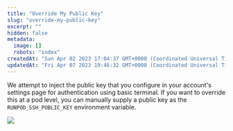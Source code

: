 ```yaml
---
title: "Override My Public Key"
slug: "override-my-public-key"
excerpt: ""
hidden: false
metadata:
  image: []
  robots: "index"
createdAt: "Sun Apr 02 2023 17:04:37 GMT+0000 (Coordinated Universal Time)"
updatedAt: "Fri Apr 07 2023 19:46:32 GMT+0000 (Coordinated Universal Time)"
---
```


We attempt to inject the public key that you configure in your account's settings page for authentication using basic terminal. If you want to override this at a pod level, you can manually supply a public key as the `RUNPOD_SSH_PUBLIC_KEY` environment variable.

![](https://files.readme.io/f39d149-image.png)
